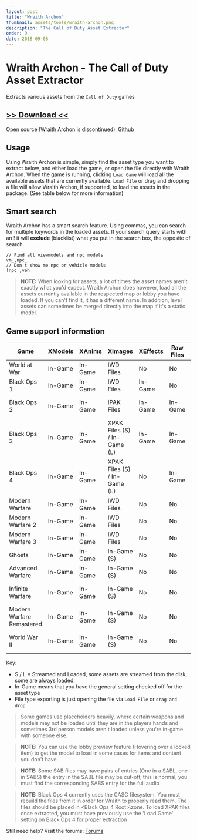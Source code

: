 ```yaml
---
layout: post
title: "Wraith Archon"
thumbnail: assets/tools/wraith-archon.png
description: "The Call of Duty Asset Extractor"
order: 9
date: 2018-09-08
---
```


# Wraith Archon - The Call of Duty Asset Extractor
Extracts various assets from the `Call of Duty` games

## [>> Download <<](https://mega.nz/file/sVhnFSaK#hVutzWTiUNebaeYDg_AeXy7-qMs_XShSYqSYhDD2xm4)
Open source (Wraith Archon is discontinued): [Github](https://github.com/dtzxporter/WraithXArchon/)

## Usage
Using Wraith Archon is simple, simply find the asset type you want to extract below, and either load the game, or open the file directly with Wraith Archon. When the game is running, clicking `Load Game` will load all the available assets that are currently available. `Load File` or drag and dropping a file will allow Wraith Archon, if supported, to load the assets in the package. (See table below for more information)

## Smart search
Wraith Archon has a smart search feature. Using commas, you can search for multiple keywords in the loaded assets. If your search query starts with an ! it will **exclude** (blacklist) what you put in the search box, the opposite of search.
```
// Find all viewmodels and npc models
vm_,npc_
// Don't show me npc or vehicle models
!npc_,veh_
```

> **NOTE:** When looking for assets, a lot of times the asset names aren't exactly what you'd expect. Wraith Archon does however, load all the assets currently available in the respected map or lobby you have loaded. If you can't find it, it has a different name. In addition, level assets can sometimes be merged directly into the map if it's a static model.

## Game support information

| Game | XModels | XAnims | XImages | XEffects | Raw Files | Sounds
| ----- | ----- | ----- |  ----- |  ----- | ----- | -----
| World at War | In-Game | In-Game | IWD Files | No | No | No
| Black Ops 1 | In-Game | In-Game | IWD Files | In-Game | No | No
| Black Ops 2 | In-Game | In-Game | IPAK Files | In-Game | In-Game | SAB Files (S/L)
| Black Ops 3 | In-Game | In-Game | XPAK Files (S) / In-Game (L) | In-Game | In-Game | SAB Files (S/L) 
| Black Ops 4 | In-Game | In-Game | XPAK Files (S) / In-Game (L) | No | In-Game | SAB Files (S/L) 
| Modern Warfare | In-Game | In-Game | IWD Files | No | No | No
| Modern Warfare 2 | In-Game | In-Game | IWD Files | No | No | No
| Modern Warfare 3 | In-Game | In-Game | IWD Files | No | No | No
| Ghosts | In-Game | In-Game | In-Game (S) | No | No | No
| Advanced Warfare | In-Game | In-Game | In-Game (S) | No | No | No
| Infinite Warfare | In-Game | In-Game | In-Game (S) | No | No | SAB Files (S/L)
| Modern Warfare Remastered | In-Game | In-Game | In-Game (S) | No | No | No
| World War II | In-Game | In-Game | In-Game (S) | No | No | In-Game (S/L)

Key:
- S / L = Streamed and Loaded, some assets are streamed from the disk, some are always loaded.
- In-Game means that you have the general setting checked off for the asset type
- File type exporting is just opening the file via `Load File` or `drag and drop`.

> Some games use placeholders heavily, where certain weapons and models may not be loaded until they are in the players hands and sometimes 3rd person models aren't loaded unless you're in-game with someone else.

> **NOTE:** You can use the lobby preview feature (Hovering over a locked item) to get the model to load in some cases for items and content you don't have.

> **NOTE:** Some SAB files may have pairs of entries (One in a SABL, one in SABS) the entry in the SABL file may be cut-off, this is normal, you must find the corresponding SABS entry for the full audio

> **NOTE:** Black Ops 4 currently uses the CASC filesystem. You must rebuild the files from it in order for Wraith to properly read them. The files should be placed in <Black Ops 4 Root>\zone. To load XPAK files once extracted, you must have previously use the 'Load Game' setting on Black Ops 4 for proper extraction

Still need help? Visit the forums: [Forums](https://modme.co)